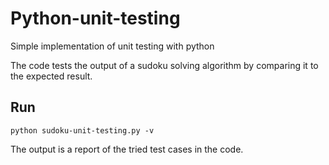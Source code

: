 # Python-unit-testing
Simple implementation of unit testing with python

The code tests the output of a sudoku solving algorithm by comparing it to the expected result.

## Run

`python sudoku-unit-testing.py -v`

The output is a report of the tried test cases in the code.
